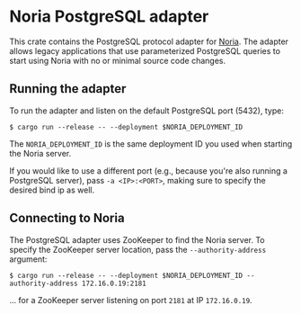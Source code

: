 # Noria PostgreSQL adapter

This crate contains the PostgreSQL protocol adapter for
[Noria](https://readyset.io/). The adapter allows legacy applications that use
parameterized PostgreSQL queries to start using Noria with no or minimal source
code changes.

## Running the adapter
To run the adapter and listen on the default PostgreSQL port (5432), type:

```console
$ cargo run --release -- --deployment $NORIA_DEPLOYMENT_ID
```
The `NORIA_DEPLOYMENT_ID` is the same deployment ID you used when starting
the Noria server.

If you would like to use a different port (e.g., because you're also running
a PostgreSQL server), pass `-a <IP>:<PORT>`, making sure to specify the desired
bind ip as well.

## Connecting to Noria
The PostgreSQL adapter uses ZooKeeper to find the Noria server. To specify the
ZooKeeper server location, pass the `--authority-address` argument:

```console
$ cargo run --release -- --deployment $NORIA_DEPLOYMENT_ID --authority-address 172.16.0.19:2181
```
... for a ZooKeeper server listening on port `2181` at IP `172.16.0.19`.
